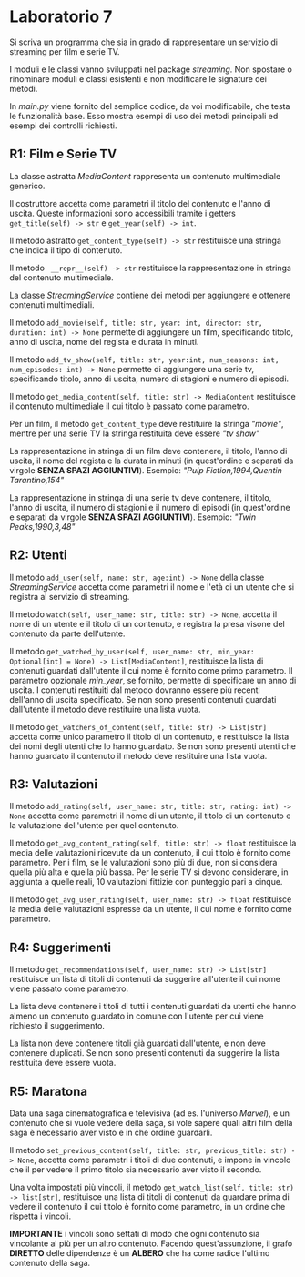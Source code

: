 # Laboratorio 7
Si scriva un programma che sia in grado di 
rappresentare un servizio di streaming per film e serie TV.

I moduli e le classi vanno sviluppati nel package *streaming*.
Non spostare o rinominare moduli e classi esistenti e non modificare le signature dei metodi.

In *main.py* viene fornito del semplice codice, da voi modificabile, che testa le funzionalità base.
Esso mostra esempi di uso dei metodi principali ed esempi dei controlli richiesti.


## R1: Film e Serie TV
La classe astratta *MediaContent* rappresenta un contenuto multimediale generico.

Il costruttore accetta come parametri
il titolo del contenuto e l'anno di uscita.
Queste informazioni sono accessibili tramite i getters
```get_title(self) -> str``` e ```get_year(self) -> int```.

Il metodo astratto ```get_content_type(self) -> str```
restituisce una stringa che indica il tipo di contenuto.

Il metodo ``` __repr__(self) -> str```
restituisce la rappresentazione in stringa del contenuto multimediale.

La classe *StreamingService* contiene dei metodi
per aggiungere e ottenere contenuti multimediali.

Il metodo
```add_movie(self, title: str, year: int, director: str, duration: int) -> None```
permette di aggiungere un film,
specificando titolo, anno di uscita, nome del regista e durata in minuti.

Il metodo
```add_tv_show(self, title: str, year:int, num_seasons: int, num_episodes: int) -> None```
permette di aggiungere una serie tv,
specificando titolo, anno di uscita, numero di stagioni e numero di episodi.

Il metodo
```get_media_content(self, title: str) -> MediaContent```
restituisce il contenuto multimediale il cui titolo è passato come parametro.

Per un film, il metodo  ```get_content_type``` deve restituire la stringa *"movie"*,
mentre per una serie TV la stringa restituita deve essere *"tv show"*

La rappresentazione in stringa di un film deve contenere, 
il titolo, l'anno di uscita, il nome del regista e la durata in minuti
(in quest'ordine e separati da virgole **SENZA SPAZI AGGIUNTIVI**).
Esempio: *"Pulp Fiction,1994,Quentin Tarantino,154"*

La rappresentazione in stringa di una serie tv deve contenere,
il titolo, l'anno di uscita, il numero di stagioni e il numero di episodi
(in quest'ordine e separati da virgole **SENZA SPAZI AGGIUNTIVI**).
Esempio: *"Twin Peaks,1990,3,48"*


## R2: Utenti
Il metodo 
```add_user(self, name: str, age:int) -> None```
della classe *StreamingService* 
accetta come parametri il nome e l'età di un utente
che si registra al servizio di streaming.

Il metodo
```watch(self, user_name: str, title: str) -> None```,
accetta il nome di un utente e il titolo di un contenuto,
e registra la presa visone del contenuto da parte dell'utente.

Il metodo
```get_watched_by_user(self, user_name: str, min_year: Optional[int] = None) -> List[MediaContent]```, 
restituisce la lista di contenuti guardati dall'utente
il cui nome è fornito come primo parametro.
Il parametro opzionale *min_year*, se fornito,
permette di specificare un anno di uscita.
I contenuti restituiti dal metodo dovranno essere
più recenti dell'anno di uscita specificato.
Se non sono presenti contenuti guardati dall'utente
il metodo deve restituire una lista vuota.

Il metodo
```get_watchers_of_content(self, title: str) -> List[str]```
accetta come unico parametro il titolo di un contenuto,
e restituisce la lista dei nomi degli utenti che lo hanno guardato.
Se non sono presenti utenti che hanno guardato il contenuto
il metodo deve restituire una lista vuota.


## R3: Valutazioni
Il metodo ```add_rating(self, user_name: str, title: str, rating: int) -> None```
accetta come parametri il nome di un utente,
il titolo di un contenuto e la valutazione dell'utente per quel contenuto.

Il metodo ```get_avg_content_rating(self, title: str) -> float```
restituisce la media delle valutazioni
ricevute da un contenuto, il cui titolo è fornito come parametro.
Per i film, se le valutazioni sono più di due, non si considera quella più alta e quella più bassa.
Per le serie TV si devono considerare, in aggiunta a quelle reali,
10 valutazioni fittizie con punteggio pari a cinque.

Il metodo  ```get_avg_user_rating(self, user_name: str) -> float```
restituisce la media delle valutazioni
espresse da un utente, il cui nome è fornito come parametro.


## R4: Suggerimenti
Il metodo  ```get_recommendations(self, user_name: str) -> List[str]```
restituisce un lista di titoli di contenuti
da suggerire all'utente il cui nome viene passato come parametro.

La lista deve contenere i titoli di tutti i contenuti guardati da utenti
che hanno almeno un contenuto guardato in comune con l'utente
per cui viene richiesto il suggerimento.

La lista non deve contenere titoli già guardati dall'utente, e non deve contenere duplicati.
Se non sono presenti contenuti da suggerire la lista restituita deve essere vuota.


## R5: Maratona
Data una saga cinematografica e televisiva (ad es. l'universo *Marvel*),
e un contenuto che si vuole vedere della saga,
si vole sapere quali altri film della saga è necessario aver visto e in che ordine guardarli.

Il metodo ```set_previous_content(self, title: str, previous_title: str) -> None```,
accetta come parametri i titoli di due contenuti,
e impone in vincolo che il per vedere il primo titolo sia necessario aver visto il secondo.

Una volta impostati più vincoli, il metodo ```get_watch_list(self, title: str) -> list[str]```,
restituisce una lista di titoli di contenuti da guardare
prima di vedere il contenuto il cui titolo è fornito come parametro, in un ordine che rispetta i vincoli.

**IMPORTANTE** i vincoli sono settati di modo che ogni contenuto sia vincolante al più per un altro contenuto.
Facendo quest'assunzione, il grafo **DIRETTO** delle dipendenze è un **ALBERO**
che ha come radice l'ultimo contenuto della saga.










